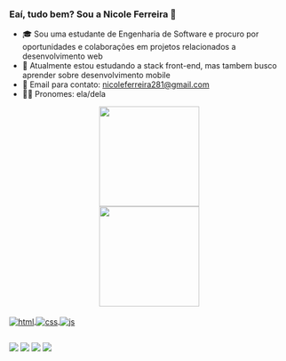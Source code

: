 ### Eaí, tudo bem? Sou a Nicole Ferreira 🌴
- 🎓 Sou uma estudante de Engenharia de Software e procuro por oportunidades e colaborações em projetos relacionados a desenvolvimento web
- 📖 Atualmente estou estudando a stack front-end, mas tambem busco aprender sobre desenvolvimento mobile
- 📧 Email para contato: nicoleferreira281@gmail.com
- 🙋‍♀️ Pronomes: ela/dela

<div align="center">
  <a href="https://github.com/nicofercavv-dev">
  <img height="180em" src="https://github-readme-stats.vercel.app/api?username=nicofercavv-dev&show_icons=true&theme=dracula&include_all_commits=true&count_private=true"/><br>
  <img height="180em" src="https://github-readme-stats.vercel.app/api/top-langs/?username=nicofercavv-dev&layout=compact&langs_count=7&theme=dracula"/>
</div>

<div style="display: inline_block"><br>
  <img align="center" alt="html" src="https://img.shields.io/badge/HTML5-E34F26?style=for-the-badge&logo=html5&logoColor=white" /> 
  <img align="center" alt="css" src="https://img.shields.io/badge/CSS3-1572B6?style=for-the-badge&logo=css3&logoColor=white" /> 
  <img align="center" alt="js" src="https://img.shields.io/badge/JavaScript-323330?style=for-the-badge&logo=javascript&logoColor=F7DF1E" />
</div>
  
##

[<img src="https://img.shields.io/badge/twitter-%231DA1F2.svg?&style=for-the-badge&logo=twitter&logoColor=white" />](https://twitter.com/ultravlncebaby) [<img src="https://img.shields.io/badge/linkedin-%230077B5.svg?&style=for-the-badge&logo=linkedin&logoColor=white" />](https://www.linkedin.com/in/nicoferca/) [<img src = "https://img.shields.io/badge/instagram-%23E4405F.svg?&style=for-the-badge&logo=instagram&logoColor=white">](https://www.instagram.com/nicoferca/) [<img src="https://img.shields.io/badge/Gmail-D14836?style=for-the-badge&logo=gmail&logoColor=white" />](mailto:nicoleferreira281@gmail.com)
